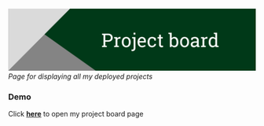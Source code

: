 <a href="https://gubchik123-project-board.netlify.app/" target="_blank"><img title="Project board" alt="Header image" src="./Project-board_header.png"></a>
_Page for displaying all my deployed projects_

### Demo

Click **<a href="https://gubchik123-project-board.netlify.app/" target="_blank">here</a>** to open my project board page
